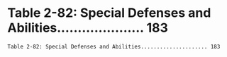 # Table 2-82: Special Defenses and Abilities..................... 183

```
Table 2-82: Special Defenses and Abilities..................... 183
```
